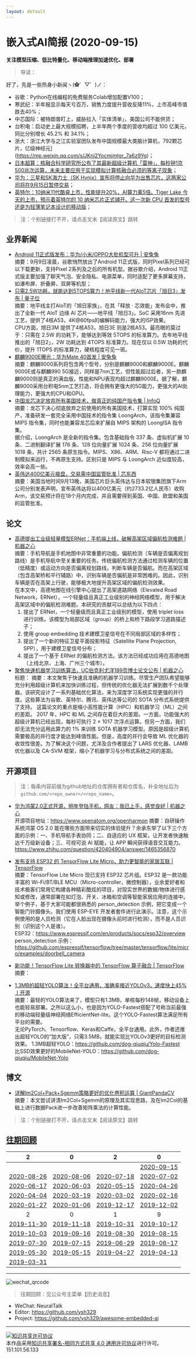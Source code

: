 ```yaml
---
layout: default
---
```


# 嵌入式AI简报 (2020-09-15)

**关注模型压缩、低比特量化、移动端推理加速优化、部署**  

> 导读：

好了，先是一些热身小新闻ヽ(✿゜▽゜)ノ：


- 谷歌：Python在线编程的免费服务Colab增加配置V100；
- 寒武纪：半年报显示每天亏百万，销售力度提升营收反降11%，上市高峰市值跌去40%；
- 中芯国际：被特朗普盯上，威胁拉入「实体清单」，美国公司不能供货；
- 台积电：启动史上最大规模招聘，上半年两个季度的营收均超过 100 亿美元，同比分别增长 45.2% 和 34.1%；
- 浙大：浙江大学与之江实验室团队发布中国规模最大类脑计算机，792颗芯片，亿级神经元](https://mp.weixin.qq.com/s/JKnj2Yocmjmtgr_7a6z9Yg)；
- [日本超算：核融合科学研究所公布了其最新超级计算机「雷神」，每秒钟1京500兆次运算，未来主要应用于实现模拟计算核融合必须的等离子现象](https://mp.weixin.qq.com/s/wNmvtuHtcQbdz32Gz7DmRg)；
- [华为：三星和SK海力士（SK Hynix）宣布将停止向华为出售芯片。这两家公司将在9月15日暂停交易](https://mp.weixin.qq.com/s/hK_tliuA2Okw2ce8SvP11Q)；
- [英特尔：10纳米11代酷睿上市，性能提升20%，AI算力乘5倍。Tiger Lake 今天的上市，预示着英特尔的 10 纳米芯片正式铺开。这一次新 CPU 首发的型号还是为轻薄笔记本设计的移动版](https://mp.weixin.qq.com/s/YncQwZR6-I4CAue8iUss7Q)；



> 注：个别链接打不开，请点击文末【阅读原文】跳转

## 业界新闻

- [Android 11正式版发布：华为/小米/OPPO大批机型可升 | 安兔兔](https://mp.weixin.qq.com/s/8icufKICuZKS_ydWAZcvVA)  
摘要：9月9日凌晨，谷歌悄然放出了Android 11正式版，同时Pixel系列已经可以下载更新，支持Pixel 2系列及之后的所有机型。据谷歌介绍，Android 11正式版主要加强了聊天气泡、安全隐私、电源菜单，同时适配了更多屏幕支持，如瀑布屏、折叠屏、双屏等机型；  
- [只需2.5W功耗，就能达到5TOPS算力！地平线新一代AIoT芯片「旭日3」发布 | 量子位](https://mp.weixin.qq.com/s/1ZH66XkQmK6zYaXjpQ_tsA)  
摘要：地平线主打AIoT的「旭日家族」，在其「释放 · 芯效能」发布会中，推出了全新一代 AIoT 边缘 AI 芯片——地平线「旭日3」。SoC 采用16nm 先进工艺，提供了4核A53，4K@60fps的编解码能力，强大的ISP效果。  
CPU方面，旭日3M 提供了4核A53，旭日3E 则是2核A53。最亮眼的莫过于：只需在 2.5W 的功耗下，能够达到等效 5TOPS 的标准算力。去年地平线推出的「旭日2」，2W 功耗达到 4TOPS 标准算力。现在仅以 0.5W 功耗的代价，提升 1TOPS 的标准算力，硬核程度可见一斑。  
- [麒麟9000E曝光：华为Mate 40首发 | 安兔兔](https://mp.weixin.qq.com/s/xLZooYnEiyS_7r2H0lY-gw)  
摘要：麒麟9000系列将包含两个型号，分别是麒麟9000和麒麟9000E。麒麟9000E或与麒麟990 5G接近，同样是7nm工艺，但性能超过后者，另一款麒麟9000则是真正的满血版，性能和NPU表现均超过麒麟9000E。据了解，麒麟9000采用台积电5nm工艺打造，将会拥有更强大的5G能力，更强大的AI处理能力，更强大的CPU和GPU。  
- [中国龙芯决定放弃所有美国技术，做真正的纯国产指令集 | InfoQ](https://mp.weixin.qq.com/s/kON1i4RSbiNxZwWUQZE0yQ)  
摘要：龙芯下决心彻底放弃之前使用的所有美国技术，打算实现 100% 纯国产，准备研发一套完全采用中国技术的指令集 LoongArch，该指令集兼容 MIPS 指令集，同时也能兼容龙芯后来扩展自 MIPS 架构的 LoongISA 指令集。  
据介绍，LoongArch 是全新的指令集。包含基础指令 337 条、虚拟机扩展 10 条、二进制翻译扩展 176 条、128 位向量扩展 1024 条、256 位向量扩展 1018 条，共计 2565 条原生指令。MIPS、X86、ARM、Risc-V 都将通过二进制模拟来运行，不再原生支持。区别只是 MIPS 与 LoongArch 近似度较高，效率会高一些。    
- [英伟达400亿美元接盘，交易需中国监管批准 | 芯东西](https://mp.weixin.qq.com/s/tUnMccCD41FWtiv2TO2MGg)  
摘要：美国当地时间9月13晚，美国芯片巨头英伟达与日本软银集团旗下Arm公司分别发表声明，宣布英伟达将以400亿美元（约2733.2亿人民币）收购Arm，该交易预计将在18个月内完成，并且需要得到英国、中国、欧盟和美国的监管批准。  


## 论文

- [高德提出工业级轻量模型ERNet：手机端上线，破解高架区域偏航检测难题 | 机器之心](https://mp.weixin.qq.com/s/V9I2M6ibTv4OF9viwn9pbA)  
摘要：手机导航是手机地图中非常重要的功能。偏航检测（车辆是否偏离规划路线）是手机导航中至关重要的任务。传统偏航检测方法通过检测车辆的位置（低精度）或运动方向是否偏离规划路线，判断车辆是否偏航。而在高架区域（包含高架桥和平行辅路）中，识别车辆是否偏航是非常困难的。因此，识别车辆是否在高架上行驶，能够极大地提升高架区域的偏航检测效果。  
在本文中，高德地图在线引擎中心提出了高架道路网络（Elevated Road Network，ERNet），一个轻量级且真正工业级别的神经网络模型，用于解决高架区域中的偏航检测难题。本研究的贡献可以总结为以下四点：
    1. 提出了 ERNet，一个轻量级而且真正工业级别的模型，使用 triplet loss 进行训练。该模型为局部区域（group）的桥上和桥下路段学习道路描述子；
    2. 使用 group embedding 技术建模卫星信号在不同局部区域的多样性；
    3. 提出了一个新的特征卫星平面投影特征（Satellite Plane Projection, SPP），用于建模卫星信号分布；
    4. 提出了一个基于 ERNet 的偏航检测方法。该方法已经成功应用在高德地图（上线北京、上海、广州三个城市）。  
- [聚焦快速机器学习训练算法，UC伯克利尤洋189页博士论文公布 | 机器之心](https://mp.weixin.qq.com/s/SKfXJXRst7ge6NeKbfpO7A)  
标题：
摘要：本文聚焦于快速且准确的机器学习训练。尽管生产团队希望能够充分利用超级计算机来加快训练过程，但传统的优化器无法扩展到数千个处理器。该研究设计了一系列基础优化算法，来为深度学习系统实现更强的并行度。这些算法为谷歌、英特尔、腾讯、英伟达等公司的 SOTA 分布式系统提供了支持。
这篇论文的重点是缩小高性能计算（HPC）和机器学习（ML）之间的差距。
2017 年，HPC 和 ML 之间存在着巨大的差距。一方面，功能强大的超级计算机已经出现，每秒可执行 2 × 1017 次浮点运算。但另一方面，我们却无法充分运用此算力的 1% 来训练 SOTA 机器学习模型。原因是超级计算机需要极高的并行度才能达到峰值性能。但是，高度的并行会导致 ML 优化器的收敛性很差。为了解决这个问题，尤洋及合作者提出了 LARS 优化器、LAMB 优化器以及 CA-SVM 框架，缩小了机器学习与分布式系统之间的差距。



## 开源项目


> 注：每条内容前缀为github地址的仓库拥有者和仓库名，补全地址后为`github.com/<repo_owner>/<repo_name>`。

- [华为鸿蒙2.0正式开源，明年登陆手机，网友：我已上手，感觉良好 | 机器之心](https://mp.weixin.qq.com/s/xJqr62hx5nEzWdzpmt22Ww)  
开源项目地址：https://www.openatom.org/openharmon
摘要：自研操作系统鸿蒙 OS 2.0 能在哪些方面带来切实的体验提升？余承东举了以下三个方面的示例：一、手机导航手表协同；二、自适应的 UX 框架，让开发者快速触达千万级新设备；三、可视可说 AI 赋能，让 APP 瞬间获得语音交互能力。
https://www.zhihu.com/question/420404904/answer/1465356870  
- [发布支持 ESP32 的 TensorFlow Lite Micro，助力更智能的家居互联 | TensorFlow](https://mp.weixin.qq.com/s/AqlpQF53sjPrzxCVayHGdQ)  
摘要：TensorFlow Lite Micro 现已支持 ESP32 芯片组。ESP32 是一款功能丰富的 Wi-Fi/BT/BLE MCU（Micro-controller，微控制器），业余爱好者和技术极客们常用它构建各种精彩酷炫的项目，对现实世界的数据/物体进行感知或修改，通常部署在如灯泡、开关、冰箱和空调等智能家居应用的连接中。  
举个例子，基于大家可能都很熟悉的 person_detection 示例，把它变成一个智能门铃摄像头。我们使用 ESP-EYE 开发者套件进行此演示。注意，这个示例使用的是人员检测（它在人脸出现在摄像头前时进行检测），而不是人员识别（识别这个人是谁）。  
ESP32：https://www.espressif.com/en/products/socs/esp32/overview  
person_detection 示例：https://github.com/espressif/tensorflow/tree/master/tensorflow/lite/micro/examples/doorbell_camera  
- [新功能！TensorFlow Lite 转换器中的 TensorFlow 算子融合 | TensorFlow](https://mp.weixin.qq.com/s/KrlMxmO6XxdKx-BuOJEOZA)  
摘要：

- [1.3MB的超轻YOLO算法！全平台通用，准确率接近YOLOv3，速度快上45%丨开源](https://mp.weixin.qq.com/s/7bNTQecaG-QWjBGvlCzddw)  
摘要：最轻的YOLO算法来了，模型只有1.3MB，单核每秒148帧，移动设备上也能轻易部署。之所以这么小，也是因为YOLO-Fastest搭配了号称当前最强的移动端轻量级神经网络EfficientNet-lite。这个YOLO-Fastest算法满足所有平台的需要。  
无论PyTorch、Tensorflow、Keras和Caffe，全平台通用。此外，作者还推出超轻YOLO的“加大版”，只需3.5MB，就能实现比YOLOv3更好的目标检测效果。
1.3MB超轻YOLO：https://github.com/dog-qiuqiu/Yolo-Fastest  
比SSD效果更好的MobileNet-YOLO：https://github.com/dog-qiuqiu/MobileNet-Yolo  

## 博文

- [详解Im2Col+Pack+Sgemm策略更好的优化卷积运算 | GiantPandaCV](https://mp.weixin.qq.com/s/lqVsMDutBwsjiiM_NkGsAg)  
摘要：本文尝试讲清Im2Col+Sgemm的原理及其实现思路，及在Im2Col的基础上进行数据Pack进一步改善矩阵乘法的计算性能。


> 注：个别链接打不开，请点击文末【阅读原文】跳转


## [往期回顾](https://github.com/ysh329/awesome-embedded-ai)


| 2 | 0 | 2 | 0 |
|:---:|:---:|:---:|:---:|
|  |  |  | [2020-09-15](../embedded-ai-report/2020-09-15.md) |
| [2020-08-26](../embedded-ai-report/2020-08-26.md) | [2020-08-06](../embedded-ai-report/2020-08-06.md) | [2020-07-18](../embedded-ai-report/2020-07-18.md) | [2020-07-02](../embedded-ai-report/2020-07-02.md) |
| [2020-06-17](../embedded-ai-report/2020-06-17.md) | [2020-06-03](../embedded-ai-report/2020-06-03.md)  | [2020-05-15](../embedded-ai-report/2020-05-15.md) | [2020-04-26](../embedded-ai-report/2020-04-26.md) |  
| [2020-04-04](../embedded-ai-report/2020-04-04.md) | [2020-03-19](../embedded-ai-report/2020-03-19.md) | [2020-03-02](../embedded-ai-report/2020-03-02.md) | [2020-02-16](../embedded-ai-report/2020-02-16.md) |  
| [2020-01-27](../embedded-ai-report/2020-01-27.md) | [2020-01-06](../embedded-ai-report/2020-01-06.md) | [2019-12-17](../embedded-ai-report/2019-12-17.md)  |  [2019-12-02](../embedded-ai-report/2019-12-02.md) |
| 2 | 0 | 1 | 9 |  
| [2019-11-30](../embedded-ai-report/2019-11-30.md) | [2019-11-18](../embedded-ai-report/2019-11-18.md) | [2019-10-31](../embedded-ai-report/2019-10-31.md)  |  [2019-10-17](../embedded-ai-report/2019-10-17.md) |  
| [2019-10-03](../embedded-ai-report/2019-10-03.md) | [2019-09-16](../embedded-ai-report/2019-09-16.md) | [2019-08-30](../embedded-ai-report/2019-08-30.md)  |  [2019-08-15](../embedded-ai-report/2019-08-15.md) |  
| [2019-07-30](../embedded-ai-report/2019-07-30.md) | [2019-07-15](../embedded-ai-report/2019-07-15.md) | [2019-06-29](../embedded-ai-report/2019-06-29.md)  |  [2019-06-17](../embedded-ai-report/2019-06-17.md) |  
| [2019-05-30](../embedded-ai-report/2019-05-30.md) | [2019-05-15](../embedded-ai-report/2019-05-15.md) | [2019-04-27](../embedded-ai-report/2019-04-27.md)  |  [2019-04-13](../embedded-ai-report/2019-04-13.md) |  
| [2019-03-31](../embedded-ai-report/2019-03-31.md) | | |  

----

![wechat_qrcode](../wechat_qrcode.jpg)

> 往期回顾：见公众号主菜单【历史消息】
- WeChat: NeuralTalk  
- Editor: https://github.com/ysh329  
- Project: https://github.com/ysh329/awesome-embedded-ai  

----

<a rel="license" href="http://creativecommons.org/licenses/by-sa/4.0/"><img alt="知识共享许可协议" style="border-width:0" src="https://i.creativecommons.org/l/by-sa/4.0/88x31.png" /></a><br />本作品采用<a rel="license" href="http://creativecommons.org/licenses/by-sa/4.0/">知识共享署名-相同方式共享 4.0 通用许可协议</a>进行许可。
151.101.56.133
